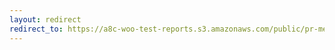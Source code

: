 ```yaml
---
layout: redirect
redirect_to: https://a8c-woo-test-reports.s3.amazonaws.com/public/pr-merge/44728/api/index.html
---
```

